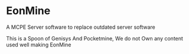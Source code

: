 # EonMine
A MCPE Server software to replace outdated server software

This is a Spoon of Genisys And Pocketmine, We do not Own any content used well making EonMine
